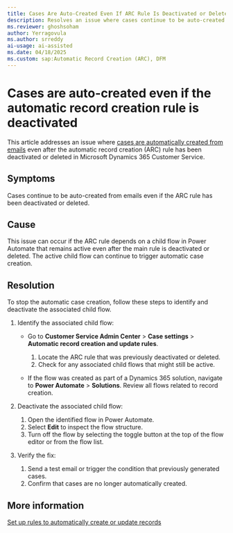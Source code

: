 ```yaml
---
title: Cases Are Auto-Created Even If ARC Rule Is Deactivated or Deleted
description: Resolves an issue where cases continue to be auto-created from emails even if the ARC rule has been deactivated or deleted in Microsoft Dynamics 365 Customer Service.
ms.reviewer: ghoshsoham
author: Yerragovula
ms.author: srreddy
ai-usage: ai-assisted
ms.date: 04/18/2025
ms.custom: sap:Automatic Record Creation (ARC), DFM
---
```

# Cases are auto-created even if the automatic record creation rule is deactivated

This article addresses an issue where [cases are automatically created from emails](/dynamics365/customer-service/administer/automatically-create-update-records) even after the automatic record creation (ARC) rule has been deactivated or deleted in Microsoft Dynamics 365 Customer Service.

## Symptoms

Cases continue to be auto-created from emails even if the ARC rule has been deactivated or deleted.

## Cause

This issue can occur if the ARC rule depends on a child flow in Power Automate that remains active even after the main rule is deactivated or deleted. The active child flow can continue to trigger automatic case creation.

## Resolution

To stop the automatic case creation, follow these steps to identify and deactivate the associated child flow.

1. Identify the associated child flow:

   - Go to **Customer Service Admin Center** > **Case settings** > **Automatic record creation and update rules**.

     1. Locate the ARC rule that was previously deactivated or deleted.
     1. Check for any associated child flows that might still be active.

   - If the flow was created as part of a Dynamics 365 solution, navigate to **Power Automate** > **Solutions**. Review all flows related to record creation.

2. Deactivate the associated child flow:

   1. Open the identified flow in Power Automate.
   1. Select **Edit** to inspect the flow structure.
   1. Turn off the flow by selecting the toggle button at the top of the flow editor or from the flow list.

3. Verify the fix:

   1. Send a test email or trigger the condition that previously generated cases.
   1. Confirm that cases are no longer automatically created.

## More information

[Set up rules to automatically create or update records](/dynamics365/customer-service/administer/automatically-create-update-records)

